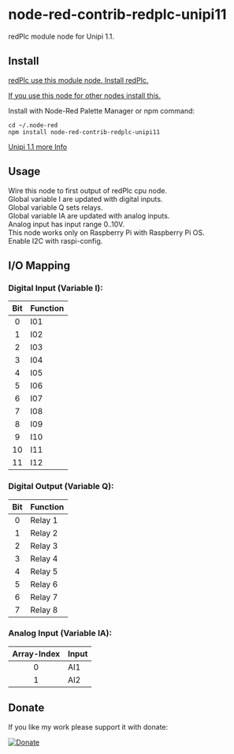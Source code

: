 # node-red-contrib-redplc-unipi11

redPlc module node for Unipi 1.1.<br>

## Install
[redPlc use this module node. Install redPlc.](https://www.npmjs.com/package/node-red-contrib-redplc)

[If you use this node for other nodes install this.](https://www.npmjs.com/package/node-red-contrib-redplc-module)

Install with Node-Red Palette Manager or npm command:
```
cd ~/.node-red
npm install node-red-contrib-redplc-unipi11
```

[Unipi 1.1 more Info](https://www.unipi.technology/unipi-1-1-p36)

## Usage
Wire this node to first output of redPlc cpu node.<br>
Global variable I are updated with digital inputs.<br>
Global variable Q sets relays.<br>
Global variable IA are updated with analog inputs.<br>
Analog input has input range 0..10V.<br>
This node works only on Raspberry Pi with Raspberry Pi OS.<br>
Enable I2C with raspi-config.

## I/O Mapping
### Digital Input (Variable I):
|Bit|Function|
|:-:|:-------|
|0|I01|
|1|I02|
|2|I03|
|3|I04|
|4|I05|
|5|I06|
|6|I07|
|7|I08|
|8|I09|
|9|I10|
|10|I11|
|11|I12|

### Digital Output (Variable Q):
|Bit|Function|
|:-:|:-------|
|0|Relay 1|
|1|Relay 2|
|2|Relay 3|
|3|Relay 4|
|4|Relay 5|
|5|Relay 6|
|6|Relay 7|
|7|Relay 8|

### Analog Input (Variable IA):
|Array-Index|Input|
:---------:|:----|
|0|AI1|
|1|AI2|

## Donate
If you like my work please support it with donate:

[![Donate](https://img.shields.io/badge/Donate-PayPal-green.svg)](https://www.paypal.com/cgi-bin/webscr?cmd=_s-xclick&hosted_button_id=ZDRCZBQFWV3A6)
